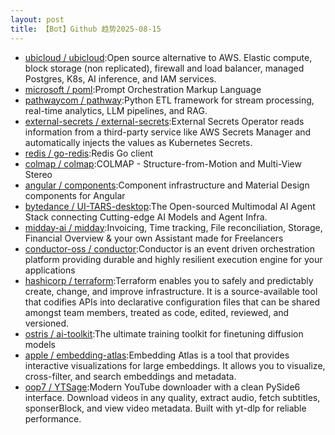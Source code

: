 ```yaml
---
layout: post
title: 【Bot】Github 趋势2025-08-15
---
```


* [ubicloud / ubicloud](https://github.com/ubicloud/ubicloud):Open source alternative to AWS. Elastic compute, block storage (non replicated), firewall and load balancer, managed Postgres, K8s, AI inference, and IAM services.
* [microsoft / poml](https://github.com/microsoft/poml):Prompt Orchestration Markup Language
* [pathwaycom / pathway](https://github.com/pathwaycom/pathway):Python ETL framework for stream processing, real-time analytics, LLM pipelines, and RAG.
* [external-secrets / external-secrets](https://github.com/external-secrets/external-secrets):External Secrets Operator reads information from a third-party service like AWS Secrets Manager and automatically injects the values as Kubernetes Secrets.
* [redis / go-redis](https://github.com/redis/go-redis):Redis Go client
* [colmap / colmap](https://github.com/colmap/colmap):COLMAP - Structure-from-Motion and Multi-View Stereo
* [angular / components](https://github.com/angular/components):Component infrastructure and Material Design components for Angular
* [bytedance / UI-TARS-desktop](https://github.com/bytedance/UI-TARS-desktop):The Open-sourced Multimodal AI Agent Stack connecting Cutting-edge AI Models and Agent Infra.
* [midday-ai / midday](https://github.com/midday-ai/midday):Invoicing, Time tracking, File reconciliation, Storage, Financial Overview & your own Assistant made for Freelancers
* [conductor-oss / conductor](https://github.com/conductor-oss/conductor):Conductor is an event driven orchestration platform providing durable and highly resilient execution engine for your applications
* [hashicorp / terraform](https://github.com/hashicorp/terraform):Terraform enables you to safely and predictably create, change, and improve infrastructure. It is a source-available tool that codifies APIs into declarative configuration files that can be shared amongst team members, treated as code, edited, reviewed, and versioned.
* [ostris / ai-toolkit](https://github.com/ostris/ai-toolkit):The ultimate training toolkit for finetuning diffusion models
* [apple / embedding-atlas](https://github.com/apple/embedding-atlas):Embedding Atlas is a tool that provides interactive visualizations for large embeddings. It allows you to visualize, cross-filter, and search embeddings and metadata.
* [oop7 / YTSage](https://github.com/oop7/YTSage):Modern YouTube downloader with a clean PySide6 interface. Download videos in any quality, extract audio, fetch subtitles, sponserBlock, and view video metadata. Built with yt-dlp for reliable performance.
